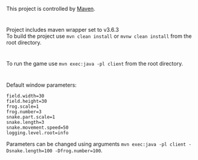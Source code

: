 This project is controlled by [Maven](https://maven.apache.org/).
#
Project  includes maven wrapper set to v3.6.3  
To build the project use `mvn clean install` or `mvnw clean install` from the root directory.  
#
To run the game use `mvn exec:java -pl client` from the root directory.
#
Default window parameters:
```
field.width=30
field.height=30
frog.scale=1
frog.number=3
snake.part.scale=1
snake.length=3
snake.movement.speed=50
logging.level.root=info
```
Parameters can be changed using arguments `mvn exec:java -pl client -Dsnake.length=100 -Dfrog.number=100`.
